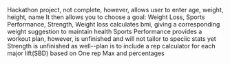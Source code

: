 Hackathon project, not complete, however, allows user to enter age, weight, height, name
  It then allows you to choose a goal: Weight Loss, Sports Performance, Strength, 
    Weight loss calculates bmi, giving a corresponding weight suggestion to maintain health
    Sports Performance provides a workout plan, however, is unfinished and will not tailor to speciic stats yet
    Strength is unfinished as well--plan is to include a rep calculator for each major lift(SBD) based on One rep Max and percentages
